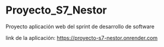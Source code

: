 # Proyecto_S7_Nestor
Proyecto aplicación web del sprint de desarrollo de software

link de la aplicación: https://proyecto-s7-nestor.onrender.com
